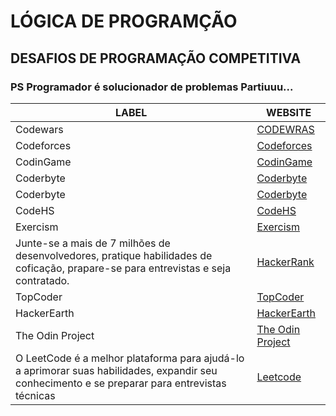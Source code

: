 # LÓGICA DE PROGRAMÇÃO
## DESAFIOS DE PROGRAMAÇÃO COMPETITIVA 
### PS Programador é solucionador de problemas Partiuuu...

LABEL | WEBSITE
------------ | -------
Codewars | [CODEWRAS](https://www.codewars.com/)
Codeforces | [Codeforces](https://codeforces.com/)
CodinGame | [CodinGame](https://www.codingame.com/start)
Coderbyte  | [Coderbyte](https://coderbyte.com/)
Coderbyte  | [Coderbyte](https://coderbyte.com/)
CodeHS  | [CodeHS](https://codehs.com/)
Exercism | [Exercism](https://exercism.io/)
Junte-se a mais de 7 milhões de desenvolvedores, pratique habilidades de coficação, prapare-se para entrevistas e seja contratado. | [HackerRank](https://www.hackerrank.com/)
TopCoder | [TopCoder](https://www.topcoder.com/)
HackerEarth | [HackerEarth](https://www.hackerearth.com/pt-br/)
The Odin Project  | [The Odin Project](https://www.theodinproject.com/)
O LeetCode é a melhor plataforma para ajudá-lo a aprimorar suas habilidades, expandir seu conhecimento e se preparar para entrevistas técnicas  | [Leetcode](https://leetcode.com/)
